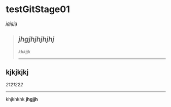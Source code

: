 # testGitStage01
*jgjgjg*
>## *jhgjhjhjhjhj* 
>*kkkjjk*
>***
## kjkjkjkj


*2121222*
___
khjkhkhk 
**jhgjjh**

